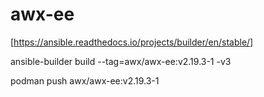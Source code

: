 # awx-ee

[https://ansible.readthedocs.io/projects/builder/en/stable/]

ansible-builder build --tag=awx/awx-ee:v2.19.3-1 -v3

podman push awx/awx-ee:v2.19.3-1

